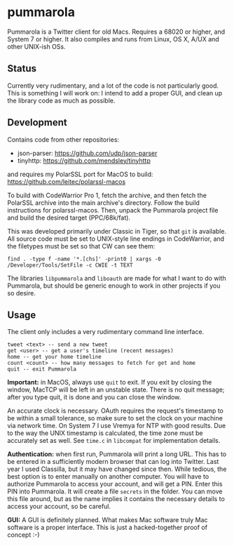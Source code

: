 pummarola
=========

Pummarola is a Twitter client for old Macs. Requires a 68020 or higher, and System 7 or higher. It also compiles and runs from Linux, OS X, A/UX and other UNIX-ish OSs.

Status
------
Currently very rudimentary, and a lot of the code is not particularly good. This is something I will work on: I intend to add a proper GUI, and clean up the library code as much as possible.

Development
-----------
Contains code from other repositories:
 * json-parser: https://github.com/udp/json-parser
 * tinyhttp: https://github.com/mendsley/tinyhttp
  
and requires my PolarSSL port for MacOS to build: https://github.com/leitec/polarssl-macos

To build with CodeWarrior Pro 1, fetch the archive, and then fetch the PolarSSL archive into the main archive's directory. Follow the build instructions for polarssl-macos. Then, unpack the Pummarola project file and build the desired target (PPC/68k/fat).

This was developed primarily under Classic in Tiger, so that `git` is available. All source code must be set to UNIX-style line endings in CodeWarrior, and the filetypes must be set so that CW can see them:

    find . -type f -name '*.[chs]' -print0 | xargs -0 /Developer/Tools/SetFile -c CWIE -t TEXT

The libraries `libpummarola` and `liboauth` are made for what I want to do with Pummarola, but should be generic enough to work in other projects if you so desire.

Usage
-----

The client only includes a very rudimentary command line interface.

    tweet <text> -- send a new tweet
    get <user> -- get a user's timeline (recent messages)
    home -- get your home timeline
    count <count> -- how many messages to fetch for get and home
    quit -- exit Pummarola
    
**Important:** in MacOS, always use `quit` to exit. If you exit by closing the window, MacTCP will be left in an unstable state. There is no quit message; after you type quit, it is done and you can close the window.

An accurate clock is necessary. OAuth requires the request's timestamp to be within a small tolerance, so make sure to set the clock on your machine via network time. On System 7 I use Vremya for NTP with good results. Due to the way the UNIX timestamp is calculated, the time zone must be accurately set as well. See `time.c` in `libcompat` for implementation details.

**Authentication:** when first run, Pummarola will print a long URL. This has to be entered in a sufficiently modern browser that can log into Twitter. Last year I used Classilla, but it may have changed since then. While tedious, the best option is to enter manually on another computer. You will have to authorize Pummarola to access your account, and will get a PIN. Enter this PIN into Pummarola. It will create a file `secrets` in the folder. You can move this file around, but as the name implies it contains the necessary details to access your account, so be careful.

**GUI:** A GUI is definitely planned. What makes Mac software truly Mac software is a proper interface. This is just a hacked-together proof of concept :-)
